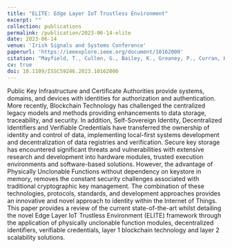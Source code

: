 ```yaml
---
title: "ELITE: Edge Layer IoT Trustless Environment"
excerpt: ""
collection: publications
permalink: /publication/2023-06-14-elite
date: 2023-06-14
venue: 'Irish Signals and Systems Conference'
paperurl: 'https://ieeexplore.ieee.org/document/10162000'
citation: "Mayfield, T., Cullen, G., Bailey, K., Greaney, P., Curran, K.  (2023) ‘ELITE: Edge Layer IoT Trustless Environment’, Proceedings of the 34th Irish Signals and Systems Conference, Dublin, Ireland, 13-14 June, Washington D.C.: IEEE Computer Society Press."
cv: true
doi: 10.1109/ISSC59246.2023.10162000
---
```


Public Key Infrastructure and Certificate Authorities provide systems, domains, and devices with identities for authorization and authentication. More recently, Blockchain Technology has challenged the centralized legacy models and methods providing enhancements to data storage, traceability, and security. In addition, Self-Sovereign Identity, Decentralized Identifiers and Verifiable Credentials have transferred the ownership of identity and control of data, implementing local-first systems development and decentralization of data registries and verification. Secure key storage has encountered significant threats and vulnerabilities with extensive research and development into hardware modules, trusted execution environments and software-based solutions. However, the advantage of Physically Unclonable Functions without dependency on keystore in memory, removes the constant security challenges associated with traditional cryptographic key management. The combination of these technologies, protocols, standards, and development approaches provides an innovative and novel approach to identity within the Internet of Things. This paper provides a review of the current state-of-the-art whilst detailing the novel Edge Layer IoT Trustless Environment (ELITE) framework through the application of physically unclonable function modules, decentralized identifiers, verifiable credentials, layer 1 blockchain technology and layer 2 scalability solutions. 
